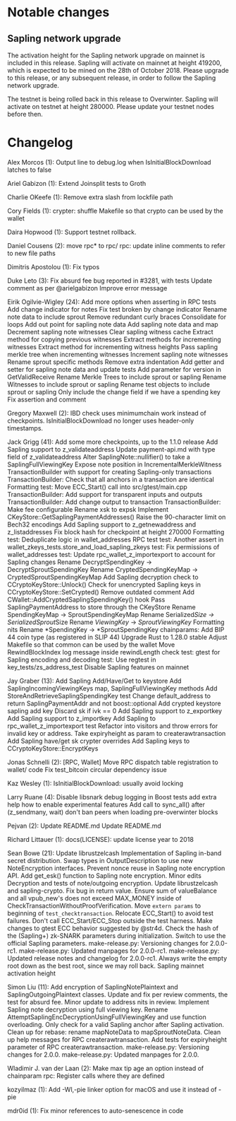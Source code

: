 Notable changes
===============

Sapling network upgrade
-----------------------

The activation height for the Sapling network upgrade on mainnet is included
in this release. Sapling will activate on mainnet at height 419200, which is
expected to be mined on the 28th of October 2018. Please upgrade to this release,
or any subsequent release, in order to follow the Sapling network upgrade.

The testnet is being rolled back in this release to Overwinter. Sapling will
activate on testnet at height 280000. Please update your testnet nodes before
then.

Changelog
=========

Alex Morcos (1):
      Output line to debug.log when IsInitialBlockDownload latches to false

Ariel Gabizon (1):
      Extend Joinsplit tests to Groth

Charlie OKeefe (1):
      Remove extra slash from lockfile path

Cory Fields (1):
      crypter: shuffle Makefile so that crypto can be used by the wallet

Daira Hopwood (1):
      Support testnet rollback.

Daniel Cousens (2):
      move rpc* to rpc/
      rpc: update inline comments to refer to new file paths

Dimitris Apostolou (1):
      Fix typos

Duke Leto (3):
      Fix absurd fee bug reported in #3281, with tests
      Update comment as per @arielgabizon
      Improve error message

Eirik Ogilvie-Wigley (24):
      Add more options when asserting in RPC tests
      Add change indicator for notes
      Fix test broken by change indicator
      Rename note data to include sprout
      Remove redundant curly braces
      Consolidate for loops
      Add out point for sapling note data
      Add sapling note data and map
      Decrement sapling note witnesses
      Clear sapling witness cache
      Extract method for copying previous witnesses
      Extract methods for incrementing witnesses
      Extract method for incrementing witness heights
      Pass sapling merkle tree when incrementing witnesses
      Increment sapling note witnesses
      Rename sprout specific methods
      Remove extra indentation
      Add getter and setter for sapling note data and update tests
      Add parameter for version in GetValidReceive
      Rename Merkle Trees to include sprout or sapling
      Rename Witnesses to include sprout or sapling
      Rename test objects to include sprout or sapling
      Only include the change field if we have a spending key
      Fix assertion and comment

Gregory Maxwell (2):
      IBD check uses minimumchain work instead of checkpoints.
      IsInitialBlockDownload no longer uses header-only timestamps.

Jack Grigg (41):
      Add some more checkpoints, up to the 1.1.0 release
      Add Sapling support to z_validateaddress
      Update payment-api.md with type field of z_validateaddress
      Alter SaplingNote::nullifier() to take a SaplingFullViewingKey
      Expose note position in IncrementalMerkleWitness
      TransactionBuilder with support for creating Sapling-only transactions
      TransactionBuilder: Check that all anchors in a transaction are identical
      Formatting
      test: Move ECC_Start() call into src/gtest/main.cpp
      TransactionBuilder: Add support for transparent inputs and outputs
      TransactionBuilder: Add change output to transaction
      TransactionBuilder: Make fee configurable
      Rename xsk to expsk
      Implement CKeyStore::GetSaplingPaymentAddresses()
      Raise the 90-character limit on Bech32 encodings
      Add Sapling support to z_getnewaddress and z_listaddresses
      Fix block hash for checkpoint at height 270000
      Formatting
      test: Deduplicate logic in wallet_addresses RPC test
      test: Another assert in wallet_zkeys_tests.store_and_load_sapling_zkeys
      test: Fix permissions of wallet_addresses
      test: Update rpc_wallet_z_importexport to account for Sapling changes
      Rename DecryptSpendingKey -> DecryptSproutSpendingKey
      Rename CryptedSpendingKeyMap -> CryptedSproutSpendingKeyMap
      Add Sapling decryption check to CCryptoKeyStore::Unlock()
      Check for unencrypted Sapling keys in CCryptoKeyStore::SetCrypted()
      Remove outdated comment
      Add CWallet::AddCryptedSaplingSpendingKey() hook
      Pass SaplingPaymentAddress to store through the CKeyStore
      Rename SpendingKeyMap -> SproutSpendingKeyMap
      Rename Serialized*Size -> SerializedSprout*Size
      Rename *ViewingKey* -> *SproutViewingKey*
      Formatting nits
      Rename *SpendingKey -> *SproutSpendingKey
      chainparams: Add BIP 44 coin type (as registered in SLIP 44)
      Upgrade Rust to 1.28.0 stable
      Adjust Makefile so that common can be used by the wallet
      Move RewindBlockIndex log message inside rewindLength check
      test: gtest for Sapling encoding and decoding
      test: Use regtest in key_tests/zs_address_test
      Disable Sapling features on mainnet

Jay Graber (13):
      Add Sapling Add/Have/Get to keystore
      Add SaplingIncomingViewingKeys map, SaplingFullViewingKey methods
      Add StoreAndRetrieveSaplingSpendingKey test
      Change default_address to return SaplingPaymentAddr and not boost::optional
      Add crypted keystore sapling add key
      Discard sk if ivk == 0
      Add Sapling support to z_exportkey
      Add Sapling support to z_importkey
      Add Sapling to rpc_wallet_z_importexport test
      Refactor into visitors and throw errors for invalid key or address.
      Take expiryheight as param to createrawtransaction
      Add Sapling have/get sk crypter overrides
      Add Sapling keys to CCryptoKeyStore::EncryptKeys

Jonas Schnelli (2):
      [RPC, Wallet] Move RPC dispatch table registration to wallet/ code
      Fix test_bitcoin circular dependency issue

Kaz Wesley (1):
      IsInitialBlockDownload: usually avoid locking

Larry Ruane (4):
      Disable libsnark debug logging in Boost tests
      add extra help how to enable experimental features
      Add call to sync_all() after (z_sendmany, wait)
      don't ban peers when loading pre-overwinter blocks

Pejvan (2):
      Update README.md
      Update README.md

Richard Littauer (1):
      docs(LICENSE): update license year to 2018

Sean Bowe (21):
      Update librustzelcash
      Implementation of Sapling in-band secret distribution.
      Swap types in OutputDescription to use new NoteEncryption interfaces.
      Prevent nonce reuse in Sapling note encryption API.
      Add get_esk() function to Sapling note encryption.
      Minor edits
      Decryption and tests of note/outgoing encryption.
      Update librustzelcash and sapling-crypto.
      Fix bug in return value.
      Ensure sum of valueBalance and all vpub_new's does not exceed MAX_MONEY inside of CheckTransactionWithoutProofVerification.
      Move `extern params` to beginning of `test_checktransaction`.
      Relocate ECC_Start() to avoid test failures.
      Don't call ECC_Start/ECC_Stop outside the test harness.
      Make changes to gtest ECC behavior suggested by @str4d.
      Check the hash of the (Sapling+) zk-SNARK parameters during initialization.
      Switch to use the official Sapling parameters.
      make-release.py: Versioning changes for 2.0.0-rc1.
      make-release.py: Updated manpages for 2.0.0-rc1.
      make-release.py: Updated release notes and changelog for 2.0.0-rc1.
      Always write the empty root down as the best root, since we may roll back.
      Sapling mainnet activation height

Simon Liu (11):
      Add encryption of SaplingNotePlaintext and SaplingOutgoingPlaintext classes.
      Update and fix per review comments, the test for absurd fee.
      Minor update to address nits in review.
      Implement Sapling note decryption using full viewing key.
      Rename AttemptSaplingEncDecryptionUsingFullViewingKey and use function overloading.
      Only check for a valid Sapling anchor after Sapling activation.
      Clean up for rebase: rename mapNoteData to mapSproutNoteData.
      Clean up help messages for RPC createrawtransaction.
      Add tests for expiryheight parameter of RPC createrawtransaction.
      make-release.py: Versioning changes for 2.0.0.
      make-release.py: Updated manpages for 2.0.0.

Wladimir J. van der Laan (2):
      Make max tip age an option instead of chainparam
      rpc: Register calls where they are defined

kozyilmaz (1):
      Add -Wl,-pie linker option for macOS and use it instead of -pie

mdr0id (1):
      Fix minor references to auto-senescence in code

